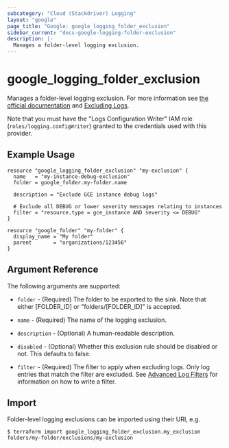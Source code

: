 ```yaml
---
subcategory: "Cloud (Stackdriver) Logging"
layout: "google"
page_title: "Google: google_logging_folder_exclusion"
sidebar_current: "docs-google-logging-folder-exclusion"
description: |-
  Manages a folder-level logging exclusion.
---
```


# google\_logging\_folder\_exclusion

Manages a folder-level logging exclusion. For more information see
[the official documentation](https://cloud.google.com/logging/docs/) and
[Excluding Logs](https://cloud.google.com/logging/docs/exclusions).

Note that you must have the "Logs Configuration Writer" IAM role (`roles/logging.configWriter`)
granted to the credentials used with this provider.

## Example Usage

```hcl
resource "google_logging_folder_exclusion" "my-exclusion" {
  name   = "my-instance-debug-exclusion"
  folder = google_folder.my-folder.name

  description = "Exclude GCE instance debug logs"

  # Exclude all DEBUG or lower severity messages relating to instances
  filter = "resource.type = gce_instance AND severity <= DEBUG"
}

resource "google_folder" "my-folder" {
  display_name = "My folder"
  parent       = "organizations/123456"
}
```

## Argument Reference

The following arguments are supported:

* `folder` - (Required) The folder to be exported to the sink. Note that either [FOLDER_ID] or "folders/[FOLDER_ID]" is
    accepted.

* `name` - (Required) The name of the logging exclusion.

* `description` - (Optional) A human-readable description.

* `disabled` - (Optional) Whether this exclusion rule should be disabled or not. This defaults to
    false.

* `filter` - (Required) The filter to apply when excluding logs. Only log entries that match the filter are excluded.
    See [Advanced Log Filters](https://cloud.google.com/logging/docs/view/advanced-filters) for information on how to
    write a filter.

## Import

Folder-level logging exclusions can be imported using their URI, e.g.

```
$ terraform import google_logging_folder_exclusion.my_exclusion folders/my-folder/exclusions/my-exclusion
```
